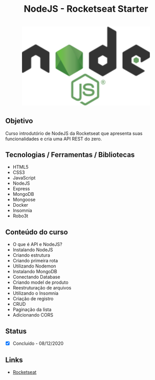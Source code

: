 <h1 align="center">NodeJS - Rocketseat Starter</h1>
<h1 align="center">
  <img alt="nodejs" title="nodejs" src="./app.png" width="400px"/>
</h1>

## Objetivo
Curso introdutório de NodeJS da Rocketseat que apresenta suas funcionalidades e cria uma API REST do zero.

## Tecnologias / Ferramentas / Bibliotecas
- HTML5
- CSS3
- JavaScript
- NodeJS
- Express
- MongoDB
- Mongoose
- Docker
- Insomnia
- Robo3t

## Conteúdo do curso
- O que é API e NodeJS?
- Instalando NodeJS
- Criando estrutura
- Criando primeira rota
- Utilizando Nodemon
- Instalando MongoDB
- Conectando Database
- Criando model de produto
- Reestruturação de arquivos
- Utilizando o Insomnia
- Criação de registro
- CRUD
- Paginação da lista
- Adicionando CORS

## Status
- [x] Concluído - 08/12/2020

## Links
- [Rocketseat](https://rocketseat.com.br/)
